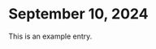 # September 10, 2024

This is an example entry.























































































